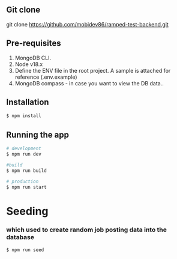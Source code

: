 ## Git clone
git clone https://github.com/mobidev86/ramped-test-backend.git
## Pre-requisites
1. MongoDB CLI.
2. Node v18.x
3. Define the ENV file in the root project. A sample is attached for reference (.env.example)
4. MongoDB compass - in case you want to view the DB data..

## Installation

```bash
$ npm install
```

## Running the app

```bash
# development
$ npm run dev

#build 
$ npm run build 

# production
$ npm run start
```

# Seeding 

### which used to create random job posting data into the database
```bash
$ npm run seed
```